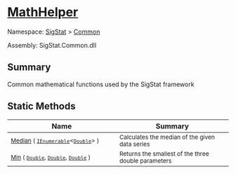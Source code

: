 # [MathHelper](./MathHelper.md)

Namespace: [SigStat]() > [Common](./README.md)

Assembly: SigStat.Common.dll

## Summary
Common mathematical functions used by the SigStat framework

## Static Methods

| Name | Summary | 
| --- | --- | 
| <sub>[Median](./Methods/MathHelper-100663401.md) ( [`IEnumerable`](https://docs.microsoft.com/en-us/dotnet/api/System.Collections.Generic.IEnumerable-1)\<[`Double`](https://docs.microsoft.com/en-us/dotnet/api/System.Double)> )</sub><img width=200 unselectable="on"/>  | <sub>Calculates the median of the given data series</sub><img width=200 unselectable="on"/>  | <br>
| <sub>[Min](./Methods/MathHelper-100663400.md) ( [`Double`](https://docs.microsoft.com/en-us/dotnet/api/System.Double), [`Double`](https://docs.microsoft.com/en-us/dotnet/api/System.Double), [`Double`](https://docs.microsoft.com/en-us/dotnet/api/System.Double) )</sub><img width=200 unselectable="on"/>  | <sub>Returns the smallest of the three double parameters</sub><img width=200 unselectable="on"/>  | <br>


